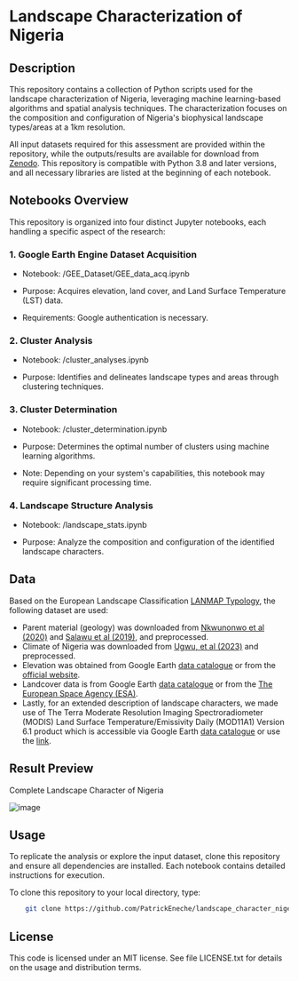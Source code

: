 # Landscape Characterization of Nigeria

## Description
This repository contains a collection of Python scripts used for the landscape characterization of Nigeria, leveraging machine learning-based algorithms and spatial analysis techniques. The characterization focuses on the composition and configuration of Nigeria's biophysical landscape types/areas at a 1km resolution.

All input datasets required for this assessment are provided within the repository, while the outputs/results are available for download from [Zenodo](https:zenodo....). This repository is compatible with Python 3.8 and later versions, and all necessary libraries are listed at the beginning of each notebook.

## Notebooks Overview

This repository is organized into four distinct Jupyter notebooks, each handling a specific aspect of the research:

### 1. Google Earth Engine Dataset Acquisition

* Notebook: /GEE_Dataset/GEE_data_acq.ipynb

* Purpose: Acquires elevation, land cover, and Land Surface Temperature (LST) data.

* Requirements: Google authentication is necessary.


### 2. Cluster Analysis

* Notebook: /cluster_analyses.ipynb

* Purpose: Identifies and delineates landscape types and areas through clustering techniques.


### 3. Cluster Determination

* Notebook: /cluster_determination.ipynb

* Purpose: Determines the optimal number of clusters using machine learning algorithms.

* Note: Depending on your system's capabilities, this notebook may require significant processing time.


### 4. Landscape Structure Analysis

* Notebook: /landscape_stats.ipynb

* Purpose: Analyze the composition and configuration of the identified landscape characters.



## Data

Based on the European Landscape Classification [LANMAP Typology](http://dx.doi.org/10.1016/j.ecolind.2009.03.018), the following dataset are used:
* Parent material (geology) was downloaded from [Nkwunonwo et al (2020)](https://doi.org/10.1016/j.dib.2020.105941) and [Salawu et al (2019)](https://doi.org/10.1007/s40948-019-00110-7), and preprocessed.
* Climate of Nigeria was downloaded from [Ugwu, et al (2023)](https://doi.org/10.1016/j.sciaf.2023.e01670) and preprocessed.
* Elevation was obtained from Google Earth [data catalogue](https://developers.google.com/earth-engine/datasets/catalog/CGIAR_SRTM90_V4#description) or from the [official website](https://srtm.csi.cgiar.org).
* Landcover data is from Google Earth [data catalogue](https://developers.google.com/earth-engine/datasets/catalog/ESA_WorldCover_v200) or from the [The European Space Agency (ESA)](https://esa-worldcover.org).
* Lastly, for an extended description of landscape characters, we made use of The Terra Moderate Resolution Imaging Spectroradiometer (MODIS) Land Surface Temperature/Emissivity Daily (MOD11A1) Version 6.1 product which is accessible via Google Earth [data catalogue](https://developers.google.com/earth-engine/datasets/catalog/MODIS_061_MOD11A1#dois) or use the [link](https://doi.org/10.5067/MODIS/MOD11A1.061).

## Result Preview

Complete Landscape Character of Nigeria

![image](https://github.com/user-attachments/assets/b3a24f93-b883-48f2-9528-1f693dd3ead4)

## Usage
To replicate the analysis or explore the input dataset, clone this repository and ensure all dependencies are installed. Each notebook contains detailed instructions for execution.

To clone this repository to your local directory, type:

``` bash
    git clone https://github.com/PatrickEneche/landscape_character_nigeria.git.
```




## License

This code is licensed under an MIT license. See file LICENSE.txt for details on the usage and distribution terms.
